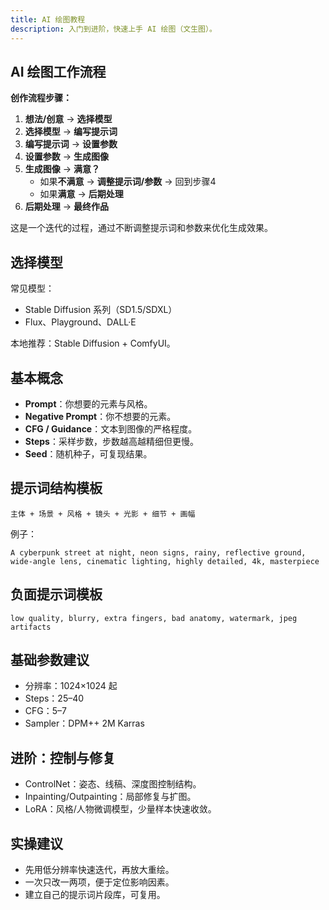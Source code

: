 ```yaml
---
title: AI 绘图教程
description: 入门到进阶，快速上手 AI 绘图（文生图）。
---
```


## AI 绘图工作流程

**创作流程步骤：**

1. **想法/创意** → **选择模型**
2. **选择模型** → **编写提示词**
3. **编写提示词** → **设置参数**
4. **设置参数** → **生成图像**
5. **生成图像** → **满意？**
   - 如果**不满意** → **调整提示词/参数** → 回到步骤4
   - 如果**满意** → **后期处理**
6. **后期处理** → **最终作品**

这是一个迭代的过程，通过不断调整提示词和参数来优化生成效果。

## 选择模型

常见模型：

- Stable Diffusion 系列（SD1.5/SDXL）
- Flux、Playground、DALL·E

本地推荐：Stable Diffusion + ComfyUI。

## 基本概念

- **Prompt**：你想要的元素与风格。
- **Negative Prompt**：你不想要的元素。
- **CFG / Guidance**：文本到图像的严格程度。
- **Steps**：采样步数，步数越高越精细但更慢。
- **Seed**：随机种子，可复现结果。

## 提示词结构模板

```text
主体 + 场景 + 风格 + 镜头 + 光影 + 细节 + 画幅
```
例子：

```text
A cyberpunk street at night, neon signs, rainy, reflective ground,
wide-angle lens, cinematic lighting, highly detailed, 4k, masterpiece
```
## 负面提示词模板

```text
low quality, blurry, extra fingers, bad anatomy, watermark, jpeg artifacts
```
## 基础参数建议

- 分辨率：1024×1024 起
- Steps：25–40
- CFG：5–7
- Sampler：DPM++ 2M Karras

## 进阶：控制与修复

- ControlNet：姿态、线稿、深度图控制结构。
- Inpainting/Outpainting：局部修复与扩图。
- LoRA：风格/人物微调模型，少量样本快速收敛。

## 实操建议

- 先用低分辨率快速迭代，再放大重绘。
- 一次只改一两项，便于定位影响因素。
- 建立自己的提示词片段库，可复用。
